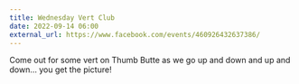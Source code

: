 ```yaml
---
title: Wednesday Vert Club
date: 2022-09-14 06:00
external_url: https://www.facebook.com/events/460926432637386/
---
```

Come out for some vert on Thumb Butte as we go up and down and up and down… you get the picture!<br>
  <br>
  
